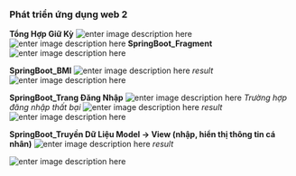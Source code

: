 


### **Phát triển ứng dụng web 2**

**Tổng Hợp Giữ Kỳ**
![enter image description here](https://files.catbox.moe/2elo43.png)
![enter image description here](https://files.catbox.moe/9yv0l7.png)
**SpringBoot_Fragment**
![enter image description here](https://files.catbox.moe/j1b2xh.png)

**SpringBoot_BMI**
![enter image description here](https://files.catbox.moe/r0r5s9.png)
*result*
![enter image description here](https://files.catbox.moe/hlebiv.png)


**SpringBoot_Trang Đăng Nhập**
![enter image description here](https://files.catbox.moe/rrh5z4.png)
*Trường hợp đăng nhập thất bại*
![enter image description here](https://files.catbox.moe/hqz5gy.png)
*result*
![enter image description here](https://files.catbox.moe/spfao1.png)


**SpringBoot_Truyền Dữ Liệu Model -> View (nhập, hiển thị thông tin cá nhân)**
![enter image description here](https://files.catbox.moe/duozpx.png)
*result*


![enter image description here](https://files.catbox.moe/98c4w5.png)
